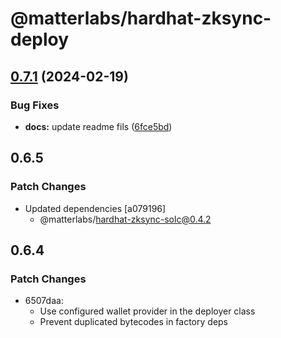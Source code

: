 # @matterlabs/hardhat-zksync-deploy

## [0.7.1](https://github.com/matter-labs/hardhat-zksync/compare/@matterlabs/hardhat-zksync-deploy@0.7.0...@matterlabs/hardhat-zksync-deploy-v0.7.1) (2024-02-19)


### Bug Fixes

* **docs:** update readme fils ([6fce5bd](https://github.com/matter-labs/hardhat-zksync/commit/6fce5bdd0ebc7d61519b5cc637f962c1390944ea))

## 0.6.5

### Patch Changes

- Updated dependencies [a079196]
  - @matterlabs/hardhat-zksync-solc@0.4.2

## 0.6.4

### Patch Changes

- 6507daa:
  - Use configured wallet provider in the deployer class
  - Prevent duplicated bytecodes in factory deps

